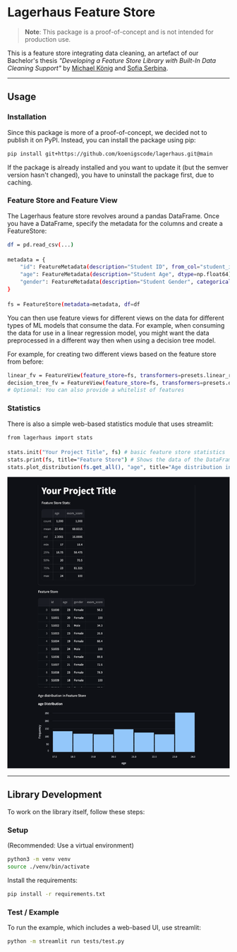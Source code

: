 # Lagerhaus Feature Store

> **Note**: This package is a proof-of-concept and is not intended for production use.

This is a feature store integrating data cleaning, an artefact of our Bachelor's thesis _"Developing a Feature Store Library with Built-In Data Cleaning Support"_ by [Michael König](https://www.linkedin.com/in/koenig-michael/) and [Sofia Serbina](https://www.linkedin.com/in/sofia-serbina-2b7182264/).

---

## Usage

### Installation

Since this package is more of a proof-of-concept, we decided not to publish it on PyPI.
Instead, you can install the package using pip:

```bash
pip install git+https://github.com/koenigscode/lagerhaus.git@main
```

If the package is already installed and you want to update it
(but the semver version hasn't changed), you have to uninstall the package first,
due to caching.

### Feature Store and Feature View

The Lagerhaus feature store revolves around a pandas DataFrame.
Once you have a DataFrame, specify the metadata for the columns and create a FeatureStore:

```bash
df = pd.read_csv(...)

metadata = {
    "id": FeatureMetadata(description="Student ID", from_col="student_id", dtype=str),
    "age": FeatureMetadata(description="Student Age", dtype=np.float64),
    "gender": FeatureMetadata(description="Student Gender", categorical=True, dtype=str),
}

fs = FeatureStore(metadata=metadata, df=df
```

You can then use feature views for different views on the data for different
types of ML models that consume the data. For example, when consuming the data
for use in a linear regression model, you might want the data preprocessed in
a different way then when using a decision tree model.

For example, for creating two different views based on the feature store from before:

```bash
linear_fv = FeatureView(feature_store=fs, transformers=presets.linear_regression)
decision_tree_fv = FeatureView(feature_store=fs, transformers=presets.decision_tree)
# Optional: You can also provide a whitelist of features
```

### Statistics

There is also a simple web-based statistics module that uses streamlit:

```bash
from lagerhaus import stats

stats.init("Your Project Title", fs) # basic feature store statistics
stats.print(fs, title="Feature Store") # Shows the data of the DataFrame
stats.plot_distribution(fs.get_all(), "age", title="Age distribution in Feature Store")
```

![Statistics Visualization](./images/stats.png)

---

## Library Development

To work on the library itself, follow these steps:

### Setup

(Recommended: Use a virtual environment)

```bash
python3 -m venv venv
source ./venv/bin/activate
```

Install the requirements:

```bash
pip install -r requirements.txt
```

### Test / Example

To run the example, which includes a web-based UI, use streamlit:

```bash
python -m streamlit run tests/test.py
```
